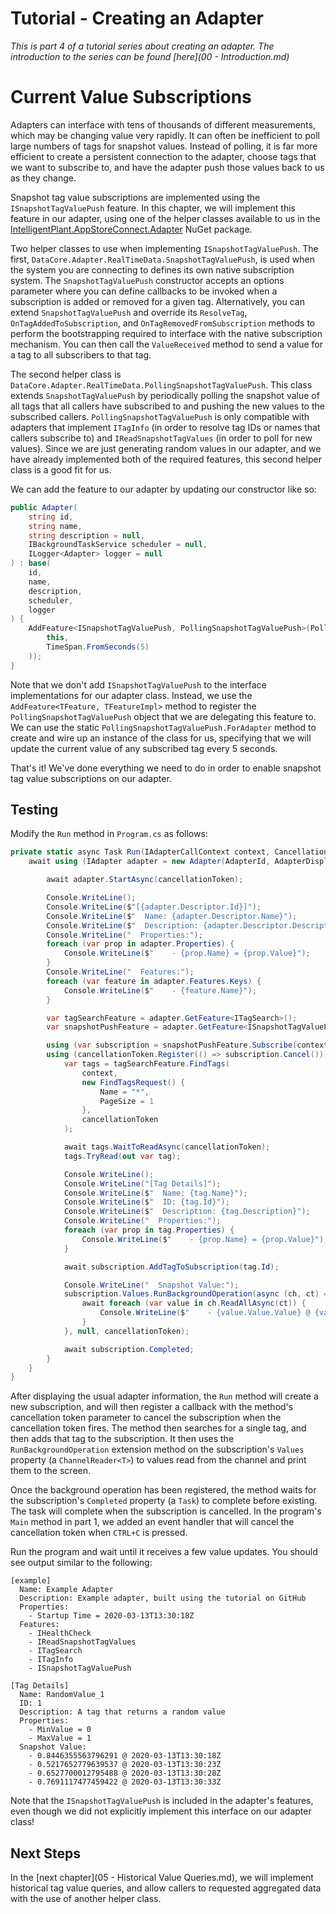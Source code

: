 # Tutorial - Creating an Adapter

_This is part 4 of a tutorial series about creating an adapter. The introduction to the series can be found [here](00 - Introduction.md)_


# Current Value Subscriptions

Adapters can interface with tens of thousands of different measurements, which may be changing value very rapidly. It can often be inefficient to poll large numbers of tags for snapshot values. Instead of polling, it is far more efficient to create a persistent connection to the adapter, choose tags that we want to subscribe to, and have the adapter push those values back to us as they change. 

Snapshot tag value subscriptions are implemented using the `ISnapshotTagValuePush` feature. In this chapter, we will implement this feature in our adapter, using one of the helper classes available to us in the [IntelligentPlant.AppStoreConnect.Adapter](https://www.nuget.org/packages/IntelligentPlant.AppStoreConnect.Adapter/) NuGet package. 

Two helper classes to use when implementing `ISnapshotTagValuePush`. The first, `DataCore.Adapter.RealTimeData.SnapshotTagValuePush`, is used when the system you are connecting to defines its own native subscription system. The `SnapshotTagValuePush` constructor accepts an options parameter where you can define callbacks to be invoked when a subscription is added or removed for a given tag. Alternatively, you can extend `SnapshotTagValuePush` and override its `ResolveTag`, `OnTagAddedToSubscription`, and `OnTagRemovedFromSubscription` methods to perform the bootstrapping required to interface with the native subscription mechanism. You can then call the `ValueReceived` method to send a value for a tag to all subscribers to that tag. 

The second helper class is `DataCore.Adapter.RealTimeData.PollingSnapshotTagValuePush`. This class extends `SnapshotTagValuePush` by periodically polling the snapshot value of all tags that all callers have subscribed to and pushing the new values to the subscribed callers. `PollingSnapshotTagValuePush` is only compatible with adapters that implement `ITagInfo` (in order to resolve tag IDs or names that callers subscribe to) and `IReadSnapshotTagValues` (in order to poll for new values). Since we are just generating random values in our adapter, and we have already implemented both of the required features, this second helper class is a good fit for us.

We can add the feature to our adapter by updating our constructor like so:

```csharp
public Adapter(
    string id,
    string name,
    string description = null,
    IBackgroundTaskService scheduler = null,
    ILogger<Adapter> logger = null
) : base(
    id, 
    name, 
    description, 
    scheduler, 
    logger
) {
    AddFeature<ISnapshotTagValuePush, PollingSnapshotTagValuePush>(PollingSnapshotTagValuePush.ForAdapter(
        this, 
        TimeSpan.FromSeconds(5)
    ));
}
```

Note that we don't add `ISnapshotTagValuePush` to the interface implementations for our adapter class. Instead, we use the `AddFeature<TFeature, TFeatureImpl>` method to register the `PollingSnapshotTagValuePush` object that we are delegating this feature to. We can use the static `PollingSnapshotTagValuePush.ForAdapter` method to create and wire up an instance of the class for us, specifying that we will update the current value of any subscribed tag every 5 seconds.

That's it! We've done everything we need to do in order to enable snapshot tag value subscriptions on our adapter.


## Testing

Modify the `Run` method in `Program.cs` as follows:

```csharp
private static async Task Run(IAdapterCallContext context, CancellationToken cancellationToken) {
    await using (IAdapter adapter = new Adapter(AdapterId, AdapterDisplayName, AdapterDescription)) {

        await adapter.StartAsync(cancellationToken);

        Console.WriteLine();
        Console.WriteLine($"[{adapter.Descriptor.Id}]");
        Console.WriteLine($"  Name: {adapter.Descriptor.Name}");
        Console.WriteLine($"  Description: {adapter.Descriptor.Description}");
        Console.WriteLine("  Properties:");
        foreach (var prop in adapter.Properties) {
            Console.WriteLine($"    - {prop.Name} = {prop.Value}");
        }
        Console.WriteLine("  Features:");
        foreach (var feature in adapter.Features.Keys) {
            Console.WriteLine($"    - {feature.Name}");
        }

        var tagSearchFeature = adapter.GetFeature<ITagSearch>();
        var snapshotPushFeature = adapter.GetFeature<ISnapshotTagValuePush>();

        using (var subscription = snapshotPushFeature.Subscribe(context))
        using (cancellationToken.Register(() => subscription.Cancel())) {
            var tags = tagSearchFeature.FindTags(
                context,
                new FindTagsRequest() {
                    Name = "*",
                    PageSize = 1
                },
                cancellationToken
            );

            await tags.WaitToReadAsync(cancellationToken);
            tags.TryRead(out var tag);

            Console.WriteLine();
            Console.WriteLine("[Tag Details]");
            Console.WriteLine($"  Name: {tag.Name}");
            Console.WriteLine($"  ID: {tag.Id}");
            Console.WriteLine($"  Description: {tag.Description}");
            Console.WriteLine("  Properties:");
            foreach (var prop in tag.Properties) {
                Console.WriteLine($"    - {prop.Name} = {prop.Value}");
            }

            await subscription.AddTagToSubscription(tag.Id);

            Console.WriteLine("  Snapshot Value:");
            subscription.Values.RunBackgroundOperation(async (ch, ct) => {
                await foreach (var value in ch.ReadAllAsync(ct)) {
                    Console.WriteLine($"    - {value.Value.Value} @ {value.Value.UtcSampleTime:yyyy-MM-ddTHH:mm:ss}Z");
                }
            }, null, cancellationToken);

            await subscription.Completed;
        }
    }
}
```

After displaying the usual adapter information, the `Run` method will create a new subscription, and will then register a callback with the method's cancellation token parameter to cancel the subscription when the cancellation token fires. The method then searches for a single tag, and then adds that tag to the subscription. It then uses the `RunBackgroundOperation` extension method on the subscription's `Values` property (a `ChannelReader<T>`) to values read from the channel and print them to the screen.

Once the background operation has been registered, the method waits for the subscription's `Completed` property (a `Task`) to complete before existing. The task will complete when the subscription is cancelled. In the program's `Main` method in part 1, we added an event handler that will cancel the cancellation token when `CTRL+C` is pressed.

Run the program and wait until it receives a few value updates. You should see output similar to the following:

```
[example]
  Name: Example Adapter
  Description: Example adapter, built using the tutorial on GitHub
  Properties:
    - Startup Time = 2020-03-13T13:30:18Z
  Features:
    - IHealthCheck
    - IReadSnapshotTagValues
    - ITagSearch
    - ITagInfo
    - ISnapshotTagValuePush

[Tag Details]
  Name: RandomValue_1
  ID: 1
  Description: A tag that returns a random value
  Properties:
    - MinValue = 0
    - MaxValue = 1
  Snapshot Value:
    - 0.8446355563796291 @ 2020-03-13T13:30:18Z
    - 0.5217652779639537 @ 2020-03-13T13:30:23Z
    - 0.6527700012795488 @ 2020-03-13T13:30:28Z
    - 0.7691117477459422 @ 2020-03-13T13:30:33Z
```

Note that the `ISnapshotTagValuePush` is included in the adapter's features, even though we did not explicitly implement this interface on our adapter class!


## Next Steps

In the [next chapter](05 - Historical Value Queries.md), we will implement historical tag value queries, and allow callers to requested aggregated data with the use of another helper class.
